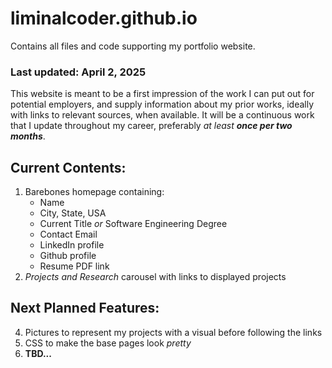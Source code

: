 # liminalcoder.github.io
Contains all files and code supporting my portfolio website.

### Last updated: April 2, 2025

This website is meant to be a first impression of the work I can put out for potential employers, and supply information about my prior works, ideally with links to relevant sources, when available.
It will be a continuous work that I update throughout my career, preferably *at least __once per two months__*.

## Current Contents:

1. Barebones homepage containing:
   - Name
   - City, State, USA
   - Current Title *or* Software Engineering Degree
   - Contact Email
   - LinkedIn profile
   - Github profile
   - Resume PDF link
2. *Projects and Research* carousel with links to displayed projects

## Next Planned Features:

4. Pictures to represent my projects with a visual before following the links
5. CSS to make the base pages look *pretty*
6. **TBD...**
